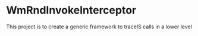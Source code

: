 # WmRndInvokeInterceptor
This project is to create a generic framework to traceIS calls in a lower level 

